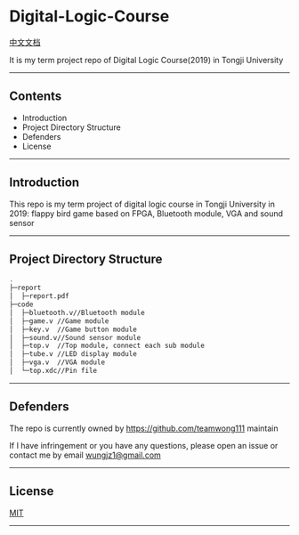 # Digital-Logic-Course
[中文文档](https://github.com/teamwong111/Digital-Logic-Course/blob/main/README-cn.md)

It is my term project repo of Digital Logic Course(2019) in Tongji University

---

## Contents
- Introduction
- Project Directory Structure
- Defenders
- License

---

## Introduction
This repo is my term project of digital logic course in Tongji University in 2019: flappy bird game based on FPGA, Bluetooth module, VGA and sound sensor

---

## Project Directory Structure
```bash
.
├─report
│  ├─report.pdf
├─code
│  ├─bluetooth.v//Bluetooth module
│  ├─game.v //Game module
│  ├─key.v  //Game button module
│  ├─sound.v//Sound sensor module
│  ├─top.v  //Top module, connect each sub module
│  ├─tube.v //LED display module
│  ├─vga.v  //VGA module
│  └─top.xdc//Pin file
```
---

## Defenders
The repo is currently owned by https://github.com/teamwong111 maintain

If I have infringement or you have any questions, please open an issue or contact me by email wungjz1@gmail.com

---

## License
[MIT](https://github.com/teamwong111/Digital-Logic-Course/blob/main/LICENSE)

---
